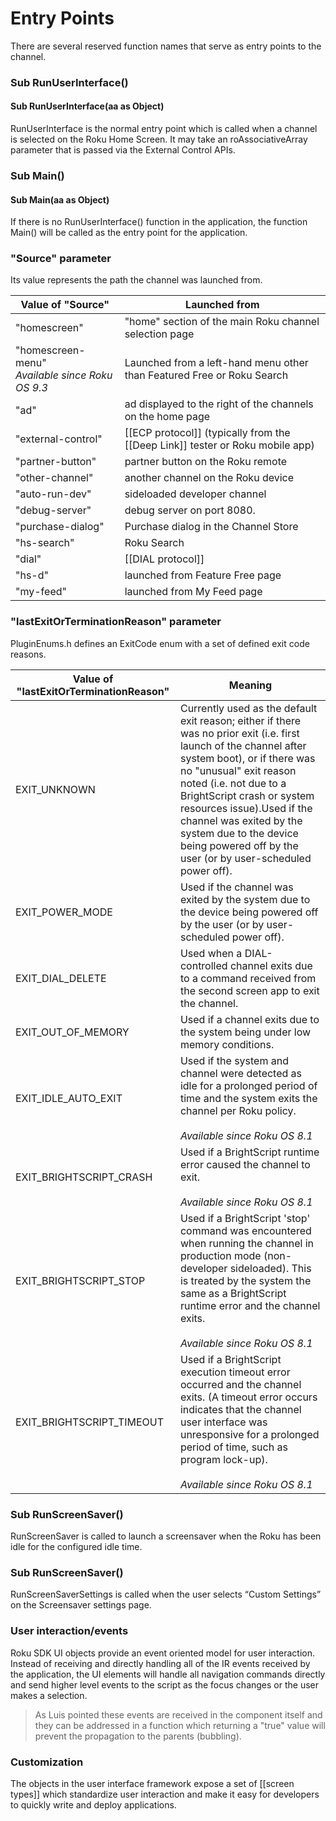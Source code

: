 # Entry Points

There are several reserved function names that serve as entry points to the channel.

### Sub RunUserInterface()
#### Sub RunUserInterface(aa as Object)

RunUserInterface is the normal entry point which is called when a channel is selected on the Roku Home Screen. It may take an roAssociativeArray parameter that is passed via the External Control APIs.

### Sub Main()
#### Sub Main(aa as Object)
If there is no RunUserInterface() function in the application, the function Main() will be called as the entry point for the application.


### "Source" parameter

Its value represents the path the channel was launched from.

| Value of "Source"                                  | Launched from                                                          |
| -------------------------------------------------- | ---------------------------------------------------------------------- |
| "homescreen"                                       | "home" section of the main Roku channel selection page                 |
| "homescreen-menu"<br>_Available since Roku OS 9.3_ | Launched from a left-hand menu other than Featured Free or Roku Search |
| "ad"                                               | ad displayed to the right of the channels on the home page             |
| "external-control"                                 | [[ECP protocol]] (typically from the [[Deep Link]] tester or Roku mobile app)  |
| "partner-button"                                   | partner button on the Roku remote                                      |
| "other-channel"                                    | another channel on the Roku device                                     |
| "auto-run-dev"                                     | sideloaded developer channel                                           |
| "debug-server"                                     | debug server on port 8080.                                             |
| "purchase-dialog"                                  | Purchase dialog in the Channel Store                                   |
| "hs-search"                                        | Roku Search                                                            |
| "dial"                                             | [[DIAL protocol]]                                                          |
| "hs-d"                                             | launched from Feature Free page                                        |
| "my-feed"                                          | launched from My Feed page                                             |

### "lastExitOrTerminationReason" parameter

PluginEnums.h defines an ExitCode enum with a set of defined exit code reasons.

| Value of "lastExitOrTerminationReason" | Meaning                                                                                                                                                                                                                                                                                                                                                                           |
| -------------------------------------- | --------------------------------------------------------------------------------------------------------------------------------------------------------------------------------------------------------------------------------------------------------------------------------------------------------------------------------------------------------------------------------- |
| EXIT\_UNKNOWN                          | Currently used as the default exit reason; either if there was no prior exit (i.e. first launch of the channel after system boot), or if there was no "unusual" exit reason noted (i.e. not due to a BrightScript crash or system resources issue).Used if the channel was exited by the system due to the device being powered off by the user (or by user-scheduled power off). |
| EXIT\_POWER\_MODE                      | Used if the channel was exited by the system due to the device being powered off by the user (or by user-scheduled power off).                                                                                                                                                                                                                                                    |
| EXIT\_DIAL\_DELETE                     | Used when a DIAL-controlled channel exits due to a command received from the second screen app to exit the channel.                                                                                                                                                                                                                                                               |
| EXIT\_OUT\_OF\_MEMORY                  | Used if a channel exits due to the system being under low memory conditions.                                                                                                                                                                                                                                                                                                      |
| EXIT\_IDLE\_AUTO\_EXIT                 | Used if the system and channel were detected as idle for a prolonged period of time and the system exits the channel per Roku policy.<br><br>_Available since Roku OS 8.1_                                                                                                                                                                                                        |
| EXIT\_BRIGHTSCRIPT\_CRASH              | Used if a BrightScript runtime error caused the channel to exit.<br><br>_Available since Roku OS 8.1_                                                                                                                                                                                                                                                                             |
| EXIT\_BRIGHTSCRIPT\_STOP               | Used if a BrightScript 'stop' command was encountered when running the channel in production mode (non-developer sideloaded). This is treated by the system the same as a BrightScript runtime error and the channel exits.<br><br>_Available since Roku OS 8.1_                                                                                                                  |
| EXIT\_BRIGHTSCRIPT\_TIMEOUT            | Used if a BrightScript execution timeout error occurred and the channel exits. (A timeout error occurs indicates that the channel user interface was unresponsive for a prolonged period of time, such as program lock-up).<br><br>_Available since Roku OS 8.1_                                                                                                                  |

### Sub RunScreenSaver()
RunScreenSaver is called to launch a screensaver when the Roku has been idle for the configured idle time.

### Sub RunScreenSaver()

RunScreenSaverSettings is called when the user selects “Custom Settings” on the Screensaver settings page.

### User interaction/events

Roku SDK UI objects provide an event oriented model for user interaction. Instead of receiving and directly handling all of the IR events received by the application, the UI elements will handle all navigation commands directly and send higher level events to the script as the focus changes or the user makes a selection.

> As Luis pointed these events are received in the component itself and they can be addressed in a function which returning a "true" value will prevent the propagation to the parents (bubbling).

### Customization 

The objects in the user interface framework expose a set of [[screen types]] which standardize user interaction and make it easy for developers to quickly write and deploy applications. 
